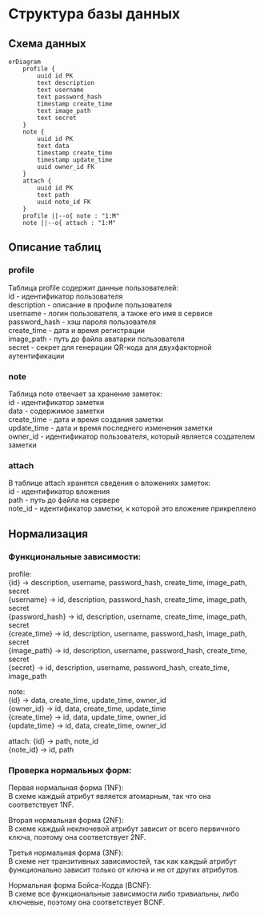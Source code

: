 # Структура базы данных

## Схема данных
```mermaid
erDiagram
    profile {
        uuid id PK
        text description
        text username
        text password_hash
        timestamp create_time
        text image_path
        text secret
    }
    note {
        uuid id PK
        text data
        timestamp create_time
        timestamp update_time
        uuid owner_id FK
    }
    attach {
        uuid id PK
        text path
        uuid note_id FK
    }
    profile ||--o{ note : "1:M"
    note ||--o{ attach : "1:M"
```

## Описание таблиц
### profile
Таблица profile содержит данные пользователей:<br/>
id - идентификатор пользователя<br/>
description - описание в профиле пользователя<br/>
username - логин пользователя, а также его имя в сервисе<br/>
password_hash - хэш пароля пользователя<br/>
create_time - дата и время регистрации<br/>
image_path - путь до файла аватарки пользователя<br/>
secret - секрет для генерации QR-кода для двухфакторной аутентификации<br/>

### note
Таблица note отвечает за хранение заметок:<br/>
id - идентификатор заметки<br/>
data - содержимое заметки<br/>
create_time - дата и время создания заметки<br/>
update_time - дата и время последнего изменения заметки<br/>
owner_id - идентификатор пользователя, который является создателем заметки<br/>

### attach
В таблице attach хранятся сведения о вложениях заметок:<br/>
id - идентификатор вложения<br/>
path - путь до файла на сервере<br/>
note_id - идентификатор заметки, к которой это вложение прикреплено<br/>

## Нормализация
### Функциональные зависимости:
profile:<br/>
{id} -> description, username, password_hash, create_time, image_path, secret<br/>
{username} -> id, description, password_hash, create_time, image_path, secret<br/>
{password_hash} -> id, description, username, create_time, image_path, secret<br/>
{create_time} -> id, description, username, password_hash, image_path, secret<br/>
{image_path} -> id, description, username, password_hash, create_time, secret<br/>
{secret} -> id, description, username, password_hash, create_time, image_path<br/>

note:<br/>
{id} -> data, create_time, update_time, owner_id<br/>
{owner_id} -> id, data, create_time, update_time<br/>
{create_time} -> id, data, update_time, owner_id<br/>
{update_time} -> id, data, create_time, owner_id<br/>

attach:
{id} -> path, note_id<br/>
{note_id} -> id, path<br/>

### Проверка нормальных форм:
Первая нормальная форма (1NF):<br/>
В схеме каждый атрибут является атомарным, так что она соответствует 1NF.<br/>

Вторая нормальная форма (2NF):<br/>
В схеме каждый неключевой атрибут зависит от всего первичного ключа, поэтому она соответствует 2NF.<br/>

Третья нормальная форма (3NF):<br/>
В схеме нет транзитивных зависимостей, так как каждый атрибут функционально зависит только от ключа и не от других атрибутов.<br/>

Нормальная форма Бойса-Кодда (BCNF):<br/>
В схеме все функциональные зависимости либо тривиальны, либо ключевые, поэтому она соответствует BCNF.<br/>
